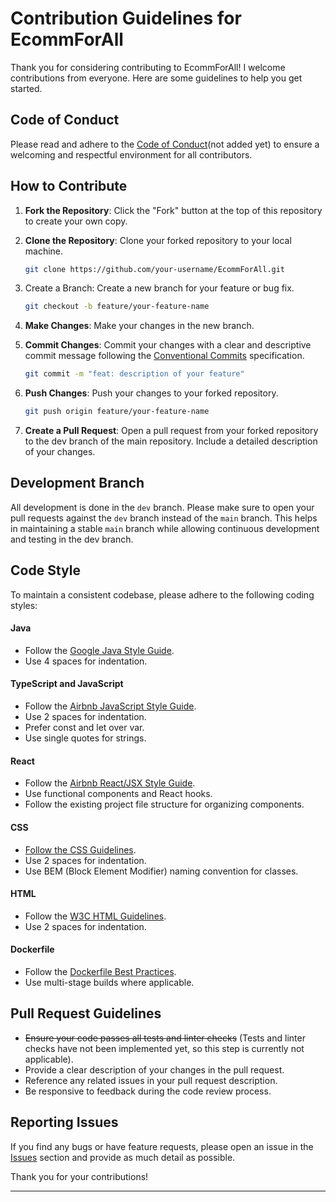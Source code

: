 # Contribution Guidelines for EcommForAll
Thank you for considering contributing to EcommForAll! I welcome contributions from everyone. Here are some guidelines to help you get started.

## Code of Conduct
Please read and adhere to the [Code of Conduct](CODE_OF_CONDUCT.md)(not added yet) to ensure a welcoming and respectful environment for all contributors.

## How to Contribute
1. **Fork the Repository**: Click the "Fork" button at the top of this repository to create your own copy.

2. **Clone the Repository**: Clone your forked repository to your local machine.
    ```sh
    git clone https://github.com/your-username/EcommForAll.git
    ```
3. Create a Branch: Create a new branch for your feature or bug fix.
    ```sh
    git checkout -b feature/your-feature-name
    ```
4. **Make Changes**: Make your changes in the new branch.

5. **Commit Changes**: Commit your changes with a clear and descriptive commit message following the [Conventional Commits](https://www.conventionalcommits.org/en/v1.0.0/) specification.
    ```sh
    git commit -m "feat: description of your feature"
    ```
6. **Push Changes**: Push your changes to your forked repository.
    ```sh
    git push origin feature/your-feature-name
    ```
7. **Create a Pull Request**: Open a pull request from your forked repository to the dev branch of the main repository. Include a detailed description of your changes.

## Development Branch
All development is done in the ```dev``` branch. Please make sure to open your pull requests against the ```dev``` branch instead of the ```main``` branch. This helps in maintaining a stable ```main``` branch while allowing continuous development and testing in the dev branch.

## Code Style
To maintain a consistent codebase, please adhere to the following coding styles:

#### Java
- Follow the [Google Java Style Guide](https://google.github.io/styleguide/javaguide.html).
- Use 4 spaces for indentation.
#### TypeScript and JavaScript
- Follow the [Airbnb JavaScript Style Guide](https://github.com/airbnb/javascript).
- Use 2 spaces for indentation.
- Prefer const and let over var.
- Use single quotes for strings.
#### React
- Follow the [Airbnb React/JSX Style Guide](https://github.com/airbnb/javascript/tree/master/react).
- Use functional components and React hooks.
- Follow the existing project file structure for organizing components.

#### CSS
- [Follow the CSS Guidelines](https://cssguidelin.es/).
- Use 2 spaces for indentation.
- Use BEM (Block Element Modifier) naming convention for classes.
#### HTML
- Follow the [W3C HTML Guidelines](https://www.w3.org/Style/).
- Use 2 spaces for indentation.
#### Dockerfile
- Follow the [Dockerfile Best Practices](https://docs.docker.com/develop/develop-images/dockerfile_best-practices/).
- Use multi-stage builds where applicable.

## Pull Request Guidelines
- ~~Ensure your code passes all tests and linter checks~~ (Tests and linter checks have not been implemented yet, so this step is currently not applicable).
- Provide a clear description of your changes in the pull request.
- Reference any related issues in your pull request description.
- Be responsive to feedback during the code review process.

## Reporting Issues
If you find any bugs or have feature requests, please open an issue in the [Issues](https://github.com/ainan-ahmed/EcommForAll/issues) section and provide as much detail as possible.

Thank you for your contributions!

---
